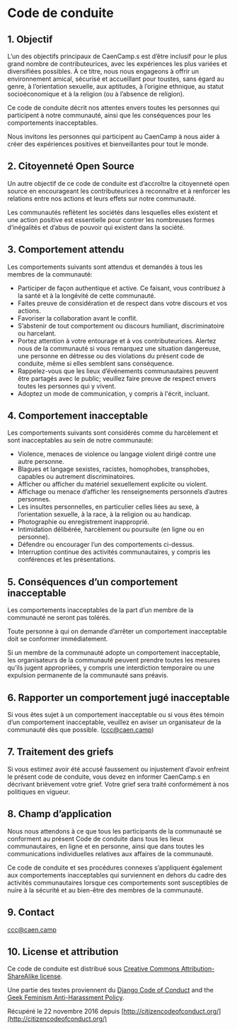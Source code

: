 # Code de conduite

## 1. Objectif

L’un des objectifs principaux de CaenCamp.s est d’être inclusif pour le plus grand nombre de contributeurices, avec les expériences les plus variées et diversifiées possibles. À ce titre, nous nous engageons à offrir un environnement amical, sécurisé et accueillant pour toustes, sans égard au genre, à l’orientation sexuelle, aux aptitudes, à l’origine ethnique, au statut socioéconomique et à la religion (ou à l’absence de religion).

Ce code de conduite décrit nos attentes envers toutes les personnes qui participent à notre communauté, ainsi que les conséquences pour les comportements inacceptables.

Nous invitons les personnes qui participent au CaenCamp à nous aider à créer des expériences positives et bienveillantes pour tout le monde.

## 2. Citoyenneté Open Source

Un autre objectif de ce code de conduite est d’accroître la citoyenneté open source en encourageant les contributeurices à reconnaître et à renforcer les relations entre nos actions et leurs effets sur notre communauté.

Les communautés reflètent les sociétés dans lesquelles elles existent et une action positive est essentielle pour contrer les nombreuses formes d’inégalités et d’abus de pouvoir qui existent dans la société.

## 3. Comportement attendu

Les comportements suivants sont attendus et demandés à tous les membres de la communauté:

-   Participer de façon authentique et active. Ce faisant, vous contribuez à la santé et à la longévité de cette communauté.
-   Faites preuve de considération et de respect dans votre discours et vos actions.
-   Favoriser la collaboration avant le conflit.
-   S’abstenir de tout comportement ou discours humiliant, discriminatoire ou harcelant.
-   Portez attention à votre entourage et à vos contributeurices. Alertez nous de la communauté si vous remarquez une situation dangereuse, une personne en détresse ou des violations du présent code de conduite, même si elles semblent sans conséquence.
-   Rappelez-vous que les lieux d’événements communautaires peuvent être partagés avec le public; veuillez faire preuve de respect envers toutes les personnes qui y vivent.
-   Adoptez un mode de communication, y compris à l'écrit, incluant.

## 4. Comportement inacceptable

Les comportements suivants sont considérés comme du harcèlement et sont inacceptables au sein de notre communauté:

-   Violence, menaces de violence ou langage violent dirigé contre une autre personne.
-   Blagues et langage sexistes, racistes, homophobes, transphobes, capables ou autrement discriminatoires.
-   Afficher ou afficher du matériel sexuellement explicite ou violent.
-   Affichage ou menace d’afficher les renseignements personnels d’autres personnes.
-   Les insultes personnelles, en particulier celles liées au sexe, à l’orientation sexuelle, à la race, à la religion ou au handicap.
-   Photographie ou enregistrement inapproprié.
-   Intimidation délibérée, harcèlement ou poursuite (en ligne ou en personne).
-   Défendre ou encourager l’un des comportements ci-dessus.
-   Interruption continue des activités communautaires, y compris les conférences et les présentations.

## 5. Conséquences d’un comportement inacceptable

Les comportements inacceptables de la part d’un membre de la communauté ne seront pas tolérés.

Toute personne à qui on demande d’arrêter un comportement inacceptable doit se conformer immédiatement.

Si un membre de la communauté adopte un comportement inacceptable, les organisateurs de la communauté peuvent prendre toutes les mesures qu’ils jugent appropriées, y compris une interdiction temporaire ou une expulsion permanente de la communauté sans préavis.

## 6. Rapporter un comportement jugé inacceptable

Si vous êtes sujet à un comportement inacceptable ou si vous êtes témoin d’un comportement inacceptable, veuillez en aviser un organisateur de la communauté dès que possible.
(ccc@caen.camp)

## 7. Traitement des griefs

Si vous estimez avoir été accusé faussement ou injustement d’avoir enfreint le présent code de conduite, vous devez en informer CaenCamp.s en décrivant brièvement votre grief. Votre grief sera traité conformément à nos politiques en vigueur.

## 8. Champ d’application

Nous nous attendons à ce que tous les participants de la communauté se conforment au présent Code de conduite dans tous les lieux communautaires, en ligne et en personne, ainsi que dans toutes les communications individuelles relatives aux affaires de la communauté.

Ce code de conduite et ses procédures connexes s’appliquent également aux comportements inacceptables qui surviennent en dehors du cadre des activités communautaires lorsque ces comportements sont susceptibles de nuire à la sécurité et au bien-être des membres de la communauté.

## 9. Contact

ccc@caen.camp

## 10. License et attribution

Ce code de conduite est distribué sous [Creative Commons Attribution-ShareAlike license](http://creativecommons.org/licenses/by-sa/3.0/).

Une partie des textes proviennent du [Django Code of Conduct](https://www.djangoproject.com/conduct/) and the [Geek Feminism Anti-Harassment Policy](http://geekfeminism.wikia.com/wiki/Conference_anti-harassment/Policy).

Récupéré le 22 novembre 2016 depuis [http://citizencodeofconduct.org/](http://citizencodeofconduct.org/)
